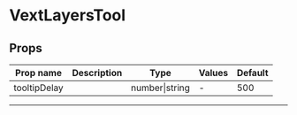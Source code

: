 # VextLayersTool

## Props

| Prop name    | Description | Type           | Values | Default |
| ------------ | ----------- | -------------- | ------ | ------- |
| tooltipDelay |             | number\|string | -      | 500     |

---
